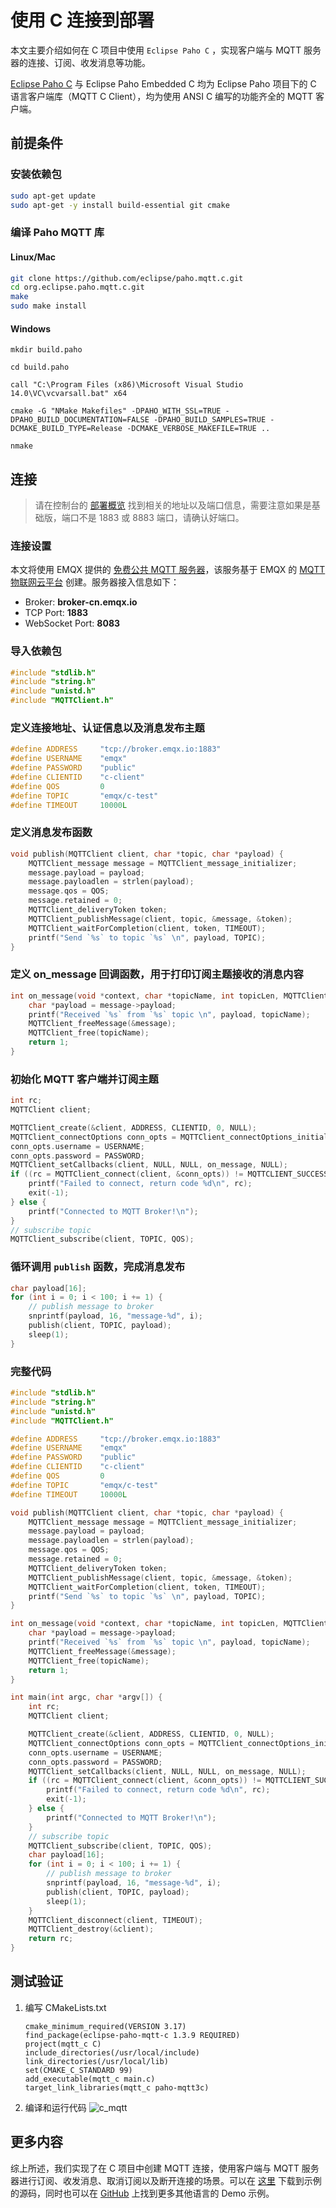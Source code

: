 # 使用 C 连接到部署

本文主要介绍如何在 C 项目中使用 `Eclipse Paho C` ，实现客户端与 MQTT 服务器的连接、订阅、收发消息等功能。

[Eclipse Paho C](https://www.eclipse.org/paho/index.php?page=clients/c/index.php) 与 Eclipse Paho Embedded C 均为 Eclipse Paho 项目下的 C 语言客户端库（MQTT C Client），均为使用 ANSI C 编写的功能齐全的 MQTT 客户端。

## 前提条件

### 安装依赖包

```bash
sudo apt-get update
sudo apt-get -y install build-essential git cmake
```

### 编译 Paho MQTT 库

#### Linux/Mac

```bash
git clone https://github.com/eclipse/paho.mqtt.c.git
cd org.eclipse.paho.mqtt.c.git
make
sudo make install
```

#### Windows

```
mkdir build.paho

cd build.paho

call "C:\Program Files (x86)\Microsoft Visual Studio 14.0\VC\vcvarsall.bat" x64

cmake -G "NMake Makefiles" -DPAHO_WITH_SSL=TRUE -DPAHO_BUILD_DOCUMENTATION=FALSE -DPAHO_BUILD_SAMPLES=TRUE -DCMAKE_BUILD_TYPE=Release -DCMAKE_VERBOSE_MAKEFILE=TRUE ..

nmake
```

## 连接

> 请在控制台的 [部署概览](../deployments/view_deployment.md) 找到相关的地址以及端口信息，需要注意如果是基础版，端口不是 1883 或 8883 端口，请确认好端口。

### 连接设置

本文将使用 EMQX 提供的 [免费公共 MQTT 服务器](https://www.emqx.com/zh/mqtt/public-mqtt5-broker)，该服务基于 EMQX 的 [MQTT 物联网云平台](https://www.emqx.com/zh/cloud) 创建。服务器接入信息如下：

- Broker: **broker-cn.emqx.io**
- TCP Port: **1883**
- WebSocket Port: **8083**

### 导入依赖包

```c
#include "stdlib.h"
#include "string.h"
#include "unistd.h"
#include "MQTTClient.h"
```

### 定义连接地址、认证信息以及消息发布主题

```c
#define ADDRESS     "tcp://broker.emqx.io:1883"
#define USERNAME    "emqx"
#define PASSWORD    "public"
#define CLIENTID    "c-client"
#define QOS         0
#define TOPIC       "emqx/c-test"
#define TIMEOUT     10000L
```

### 定义消息发布函数

```c
void publish(MQTTClient client, char *topic, char *payload) {
    MQTTClient_message message = MQTTClient_message_initializer;
    message.payload = payload;
    message.payloadlen = strlen(payload);
    message.qos = QOS;
    message.retained = 0;
    MQTTClient_deliveryToken token;
    MQTTClient_publishMessage(client, topic, &message, &token);
    MQTTClient_waitForCompletion(client, token, TIMEOUT);
    printf("Send `%s` to topic `%s` \n", payload, TOPIC);
}
```

### 定义 on_message 回调函数，用于打印订阅主题接收的消息内容

```c
int on_message(void *context, char *topicName, int topicLen, MQTTClient_message *message) {
    char *payload = message->payload;
    printf("Received `%s` from `%s` topic \n", payload, topicName);
    MQTTClient_freeMessage(&message);
    MQTTClient_free(topicName);
    return 1;
}
```

### 初始化 MQTT 客户端并订阅主题

```c
int rc;
MQTTClient client;

MQTTClient_create(&client, ADDRESS, CLIENTID, 0, NULL);
MQTTClient_connectOptions conn_opts = MQTTClient_connectOptions_initializer;
conn_opts.username = USERNAME;
conn_opts.password = PASSWORD;
MQTTClient_setCallbacks(client, NULL, NULL, on_message, NULL);
if ((rc = MQTTClient_connect(client, &conn_opts)) != MQTTCLIENT_SUCCESS) {
    printf("Failed to connect, return code %d\n", rc);
    exit(-1);
} else {
    printf("Connected to MQTT Broker!\n");
}
// subscribe topic
MQTTClient_subscribe(client, TOPIC, QOS);
```

### 循环调用 `publish` 函数，完成消息发布

```c
char payload[16];
for (int i = 0; i < 100; i += 1) {
    // publish message to broker
    snprintf(payload, 16, "message-%d", i);
    publish(client, TOPIC, payload);
    sleep(1);
}
```

### 完整代码

```c
#include "stdlib.h"
#include "string.h"
#include "unistd.h"
#include "MQTTClient.h"

#define ADDRESS     "tcp://broker.emqx.io:1883"
#define USERNAME    "emqx"
#define PASSWORD    "public"
#define CLIENTID    "c-client"
#define QOS         0
#define TOPIC       "emqx/c-test"
#define TIMEOUT     10000L

void publish(MQTTClient client, char *topic, char *payload) {
    MQTTClient_message message = MQTTClient_message_initializer;
    message.payload = payload;
    message.payloadlen = strlen(payload);
    message.qos = QOS;
    message.retained = 0;
    MQTTClient_deliveryToken token;
    MQTTClient_publishMessage(client, topic, &message, &token);
    MQTTClient_waitForCompletion(client, token, TIMEOUT);
    printf("Send `%s` to topic `%s` \n", payload, TOPIC);
}

int on_message(void *context, char *topicName, int topicLen, MQTTClient_message *message) {
    char *payload = message->payload;
    printf("Received `%s` from `%s` topic \n", payload, topicName);
    MQTTClient_freeMessage(&message);
    MQTTClient_free(topicName);
    return 1;
}

int main(int argc, char *argv[]) {
    int rc;
    MQTTClient client;

    MQTTClient_create(&client, ADDRESS, CLIENTID, 0, NULL);
    MQTTClient_connectOptions conn_opts = MQTTClient_connectOptions_initializer;
    conn_opts.username = USERNAME;
    conn_opts.password = PASSWORD;
    MQTTClient_setCallbacks(client, NULL, NULL, on_message, NULL);
    if ((rc = MQTTClient_connect(client, &conn_opts)) != MQTTCLIENT_SUCCESS) {
        printf("Failed to connect, return code %d\n", rc);
        exit(-1);
    } else {
        printf("Connected to MQTT Broker!\n");
    }
    // subscribe topic
    MQTTClient_subscribe(client, TOPIC, QOS);
    char payload[16];
    for (int i = 0; i < 100; i += 1) {
        // publish message to broker
        snprintf(payload, 16, "message-%d", i);
        publish(client, TOPIC, payload);
        sleep(1);
    }
    MQTTClient_disconnect(client, TIMEOUT);
    MQTTClient_destroy(&client);
    return rc;
}
```

## 测试验证

1. 编写 CMakeLists.txt
   ```
   cmake_minimum_required(VERSION 3.17)
   find_package(eclipse-paho-mqtt-c 1.3.9 REQUIRED)
   project(mqtt_c C)
   include_directories(/usr/local/include)
   link_directories(/usr/local/lib)
   set(CMAKE_C_STANDARD 99)
   add_executable(mqtt_c main.c)
   target_link_libraries(mqtt_c paho-mqtt3c)
   ```
2. 编译和运行代码
   ![c_mqtt](./_assets/c_mqtt.png)

## 更多内容

综上所述，我们实现了在 C 项目中创建 MQTT 连接，使用客户端与 MQTT 服务器进行订阅、收发消息、取消订阅以及断开连接的场景。可以在 [这里](https://github.com/emqx/MQTT-Client-Examples/tree/master/mqtt-client-c) 下载到示例的源码，同时也可以在 [GitHub](https://github.com/emqx/MQTT-Client-Examples) 上找到更多其他语言的 Demo 示例。
